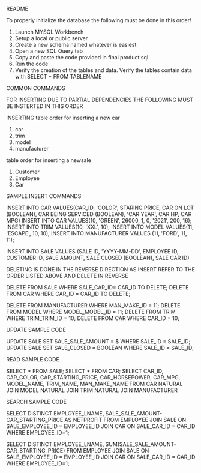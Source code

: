 README

To properly initialize the database the following must be done in this order!

1. Launch MYSQL Workbench
2. Setup a local or public server
3. Create a new schema named whatever is easiest
4. Open a new SQL Query tab
5. Copy and paste the code provided in final product.sql
6. Run the code
7. Verify the creation of the tables and data. Verify the tables contain data with SELECT * FROM TABLENAME

COMMON COMMANDS

FOR INSERTING DUE TO PARTIAL DEPENDENCIES THE FOLLOWING MUST BE INSTERTED IN THIS ORDER

INSERTING
table order for inserting a new car
1. car
2. trim
3. model
4. manufacturer

table order for inserting a newsale
1. Customer
2. Employee
3. Car

SAMPLE INSERT COMMANDS

INSERT INTO CAR VALUES(CAR_ID, 'COLOR', STARING PRICE, CAR ON LOT (BOOLEAN), CAR BEING SERVICED (BOOLEAN), 'CAR YEAR', CAR HP, CAR MPG)
INSERT INTO CAR VALUES(10, 'GREEN', 26000, 1, 0, '2021', 200, 16);
INSERT INTO TRIM VALUES(10, 'XXL', 10);
INSERT INTO MODEL VALUES(11, 'ESCAPE', 10, 10);
INSERT INTO MANUFACTURER VALUES (11, 'FORD', 11, 11);

INSERT INTO SALE VALUES (SALE ID, 'YYYY-MM-DD', EMPLOYEE ID, CUSTOMER ID, SALE AMOUNT, SALE CLOSED (BOOLEAN), SALE CAR ID)



DELETING IS DONE IN THE REVERSE DIRECTION AS INSERT REFER TO THE ORDER LISTED ABOVE AND DELETE IN REVERSE

DELETE FROM SALE WHERE SALE_CAR_ID= CAR_ID TO DELETE;
DELETE FROM CAR WHERE CAR_ID = CAR_ID TO DELETE;

DELETE FROM MANUFACTURER WHERE MAN_MAKE_ID = 11;
DELETE FROM MODEL WHERE MODEL_MODEL_ID = 11;
DELETE FROM TRIM WHERE TRIM_TRIM_ID = 10;
DELETE FROM CAR WHERE CAR_ID = 10;

UPDATE SAMPLE CODE

UPDATE SALE SET SALE_SALE_AMOUNT = $ WHERE SALE_ID = SALE_ID;
UPDATE SALE SET SALE_CLOSED = BOOLEAN WHERE SALE_ID = SALE_ID;

READ SAMPLE CODE

SELECT * FROM SALE;
SELECT * FROM CAR;
SELECT CAR_ID, CAR_COLOR, CAR_STARTING_PRICE, CAR_HORSEPOWER, CAR_MPG, MODEL_NAME, TRIM_NAME, MAN_MAKE_NAME
FROM CAR NATURAL JOIN MODEL NATURAL JOIN TRIM NATURAL JOIN MANUFACTURER



SEARCH SAMPLE CODE

SELECT DISTINCT EMPLOYEE_LNAME, SALE_SALE_AMOUNT-CAR_STARTING_PRICE AS NETPROFIT
FROM EMPLOYEE JOIN SALE ON SALE_EMPLOYEE_ID = EMPLOYEE_ID JOIN CAR ON SALE_CAR_ID = CAR_ID
WHERE EMPLOYEE_ID=1;

SELECT DISTINCT EMPLOYEE_LNAME, SUM(SALE_SALE_AMOUNT-CAR_STARTING_PRICE)
FROM EMPLOYEE JOIN SALE ON SALE_EMPLOYEE_ID = EMPLOYEE_ID JOIN CAR ON SALE_CAR_ID = CAR_ID
WHERE EMPLOYEE_ID=1;



